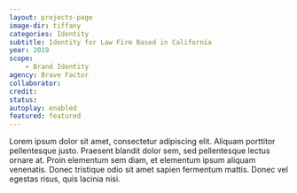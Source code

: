 ```yaml
---
layout: projects-page
image-dir: tiffany
categories: Identity
subtitle: Identity for Law Firm Based in California
year: 2019
scope: 
    - Brand Identity
agency: Brave Factor
collaborator: 
credit: 
status:
autoplay: enabled
featured: featured
---
```


Lorem ipsum dolor sit amet, consectetur adipiscing elit. Aliquam porttitor pellentesque justo. Praesent blandit dolor sem, sed pellentesque lectus ornare at. Proin elementum sem diam, et elementum ipsum aliquam venenatis. Donec tristique odio sit amet sapien fermentum mattis. Donec vel egestas risus, quis lacinia nisi.